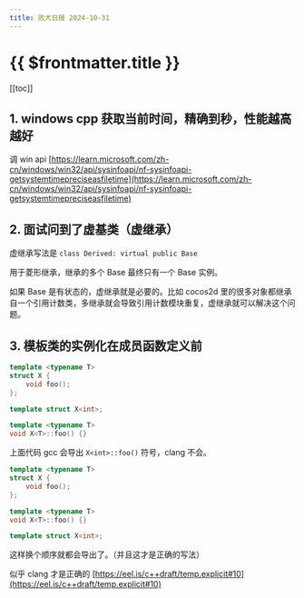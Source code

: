 ```yaml
---
title: 败犬日报 2024-10-31
---
```


# {{ $frontmatter.title }}

[[toc]]

## 1. windows cpp 获取当前时间，精确到秒，性能越高越好

调 win api [https://learn.microsoft.com/zh-cn/windows/win32/api/sysinfoapi/nf-sysinfoapi-getsystemtimepreciseasfiletime](https://learn.microsoft.com/zh-cn/windows/win32/api/sysinfoapi/nf-sysinfoapi-getsystemtimepreciseasfiletime)

## 2. 面试问到了虚基类（虚继承）

虚继承写法是 `class Derived: virtual public Base`

用于菱形继承，继承的多个 Base 最终只有一个 Base 实例。

如果 Base 是有状态的，虚继承就是必要的。比如 cocos2d 里的很多对象都继承自一个引用计数类，多继承就会导致引用计数模块重复，虚继承就可以解决这个问题。

## 3. 模板类的实例化在成员函数定义前

```cpp
template <typename T>
struct X {
    void foo();
};

template struct X<int>;

template <typename T>
void X<T>::foo() {}
```

上面代码 gcc 会导出 `X<int>::foo()` 符号，clang 不会。

```cpp
template <typename T>
struct X {
    void foo();
};

template <typename T>
void X<T>::foo() {}

template struct X<int>;
```

这样换个顺序就都会导出了。（并且这才是正确的写法）

似乎 clang 才是正确的 [https://eel.is/c++draft/temp.explicit#10](https://eel.is/c++draft/temp.explicit#10)

